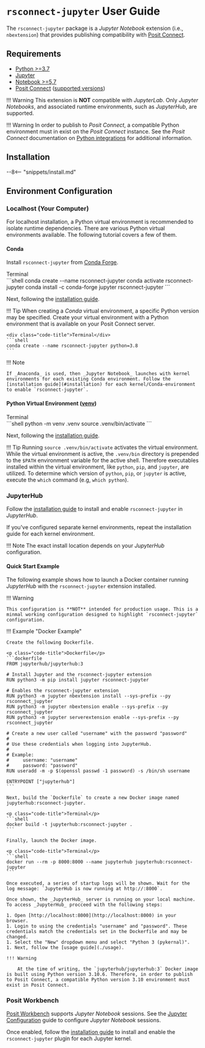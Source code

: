 # `rsconnect-jupyter` User Guide

The `rsconnect-jupyter` package is a _Jupyter Notebook_ extension (i.e., `nbextension`) that provides publishing compatibility with [Posit Connect](https://docs.posit.co/connect).

## Requirements

- [Python >=3.7](https://www.python.org/downloads/)
- [Jupyter](https://pypi.org/project/jupyter)
- [Notebook >=5,7](https://pypi.org/project/notebook/)
- [Posit Connect](https://www.posit.co/download/posit-connect/) ([supported versions](https://posit.co/support/#supported-connect-versions))

!!! Warning
    This extension is **NOT** compatible with _JupyterLab_. Only _Jupyter Notebooks_, and associated runtime environments, such as _JupyterHub_, are supported.

!!! Warning
    In order to publish to _Posit Connect_, a compatible Python environment must in exist on the _Posit Connect_ instance. See the _Posit Connect_ documentation on [Python integrations](https://docs.posit.co/connect/admin/python/) for additional information.

## Installation

--8<-- "snippets/install.md"

## Environment Configuration

### Localhost (Your Computer)

For localhost installation, a Python virtual environment is recommended to isolate runtime dependencies. There are various Python virtual environments available. The following tutorial covers a few of them.

#### Conda

Install `rsconnect-jupyter` from [Conda Forge](https://conda-forge.org).

<div class="code-title">Terminal</div>
```shell
conda create --name rsconnect-jupyter
conda activate rsconnect-jupyter
conda install -c conda-forge jupyter rsconnect-jupyter
```

Next, following the [installation guide](#installation).

!!! Tip
    When creating a _Conda_ virtual environment, a specific Python version may be specified. Create your virtual environment with a Python environment that is available on your Posit Connect server.

    <div class="code-title">Terminal</div>
    ```shell
    conda create --name rsconnect-jupyter python=3.8
    ```

!!! Note

    If _Anaconda_ is used, then _Jupyter Notebook_ launches with kernel environments for each existing Conda environment. Follow the [installation guide](#installation) for each kernel/Conda-environment to enable `rsconnect-jupyter`.

#### Python Virtual Environment ([venv](https://docs.python.org/3/library/venv.html))

<div class="code-title">Terminal</div>
```shell
python -m venv .venv
source .venv/bin/activate
```

Next, following the [installation guide](#installation).

!!! Tip
    Running `source .venv/bin/activate` activates the virtual environment. While the virtual environment is active, the `.venv/bin` directory is prepended to the `$PATH` environment variable for the active shell. Therefore executables installed within the virtual environment, like `python`, `pip`, and `jupyter`, are utilized. To determine which version of `python`, `pip`, or `jupyter` is active, execute the `which` command (e.g, `which python`).

### JupyterHub

Follow the [installation guide](#installation) to install and enable `rsconnect-jupyter` in _JupyterHub_.

If you've configured separate kernel environments, repeat the installation guide for each kernel environment.

!!! Note
    The exact install location depends on your _JupyterHub_ configuration.

#### Quick Start Example

The following example shows how to launch a Docker container running _JupyterHub_ with the `rsconnect-jupyter` extension installed.

!!! Warning

    This configuration is **NOT** intended for production usage. This is a minmal working configuration designed to highlight `rsconnect-jupyter` configuration.

!!! Example "Docker Example"

    Create the following Dockerfile.

    <p class="code-title">Dockerfile</p>
    ```dockerfile
    FROM jupyterhub/jupyterhub:3

    # Install Jupyter and the rsconnect-jupyter extension
    RUN python3 -m pip install jupyter rsconnect-jupyter

    # Enables the rsconnect-jupyter extension
    RUN python3 -m jupyter nbextension install --sys-prefix --py rsconnect_jupyter
    RUN python3 -m jupyter nbextension enable --sys-prefix --py rsconnect_jupyter
    RUN python3 -m jupyter serverextension enable --sys-prefix --py rsconnect_jupyter

    # Create a new user called "username" with the password "password"
    #
    # Use these credentials when logging into JupyterHub.
    #
    # Example:
    #     username: "username"
    #     password: "password"
    RUN useradd -m -p $(openssl passwd -1 password) -s /bin/sh username

    ENTRYPOINT ["jupyterhub"]
    ```

    Next, build the `Dockerfile` to create a new Docker image named jupyterhub:rsconnect-jupyter.

    <p class="code-title">Terminal</p>
    ```shell
    docker build -t jupyterhub:rsconnect-jupyter .
    ```

    Finally, launch the Docker image.

    <p class="code-title">Terminal</p>
    ```shell
    docker run --rm -p 8000:8000 --name jupyterhub jupyterhub:rsconnect-jupyter
    ```

    Once executed, a series of startup logs will be shown. Wait for the log message: `JupyterHub is now running at http://:8000`.

    Once shown, the _JupyterHub_ server is running on your local machine. To access _JupyterHub_ procceed with the following steps:

    1. Open [http://localhost:8000](http://localhost:8000) in your browser.
    1. Login to using the credentials "username" and "password". These credentials match the credentials set in the Dockerfile and may be changed.
    1. Select the "New" dropdown menu and select "Python 3 (pykernal)".
    1. Next, follow the [usage guide](./usage).

    !!! Warning

        At the time of writing, the `jupyterhub/jupyterhub:3` Docker image is built using Python version 3.10.6. Therefore, in order to publish to Posit Connect, a compatible Python version 3.10 environment must exist in Posit Connect.

### Posit Workbench

[Posit Workbench](https://docs.posit.co/ide/server-pro/) supports _Jupyter Notebook_ sessions. See the [Jupyter Configuration](https://docs.posit.co/ide/server-pro/jupyter-sessions/configuration.html) guide to configure _Jupyter Notebook_ sessions.

Once enabled, follow the [installation guide](#installation) to install and enable the `rsconnect-jupyter` plugin for each Jupyter kernel.
